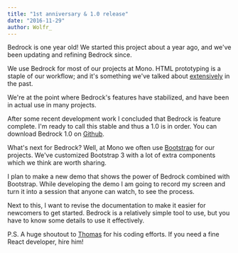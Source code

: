 ```yaml
---
title: "1st anniversary & 1.0 release"
date: "2016-11-29"
author: Wolfr_
---
```


Bedrock is one year old! We started this project about a year ago, and we've been updating and refining Bedrock since.

We use Bedrock for most of our projects at Mono. HTML prototyping is a staple of our workflow; and it's something we've talked about [extensively](https://mono.company/effective-ui-design-html-prototyping-frontend-united/) in the past.

We're at the point where Bedrock's features have stabilized, and have been in actual use in many projects.

After some recent development work I concluded that Bedrock is feature complete. I'm ready to call this stable and thus a 1.0 is in order. You can download Bedrock 1.0 on [Github](https://github.com/mono-company/bedrock).

What's next for Bedrock? Well, at Mono we often use [Bootstrap](http://getbootstrap.com/) for our projects. We've customized Bootstrap 3 with a lot of extra components which we think are worth sharing.

I plan to make a new demo that shows the power of Bedrock combined with Bootstrap. While developing the demo I am going to record my screen and turn it into a session that anyone can watch, to see the process.

Next to this, I want to revise the documentation to make it easier for newcomers to get started. Bedrock is a relatively simple tool to use, but you have to know some details to use it effectively.

P.S. A huge shoutout to [Thomas](http://thomastuts.com/) for his coding efforts. If you need a fine React developer, hire him!
